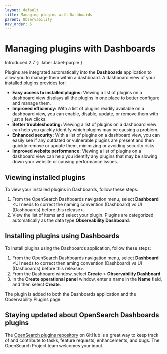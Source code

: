 ```yaml
---
layout: default
title: Managing plugins with Dashboards
parent: Observability
nav_order: 5
---
```


# Managing plugins with Dashboards

Introduced 2.7
{: .label .label-purple }

Plugins are integrated automatically into the **Dashboards** application to allow you to manage them within a dashboard. A dashboard view of your installed plugins provides for:

- **Easy access to installed plugins:** Viewing a list of plugins on a dashboard view displays all the plugins in one place to better configure and manage them.
- **Improved efficiency:** With a list of plugins readily available on a dashboard view, you can enable, disable, update, or remove them with just a few clicks.
- **Better troubleshooting:** Viewing a list of plugins on a dashboard view can help you quickly identify which plugins may be causing a problem.
- **Enhanced security:** With a list of plugins on a dashboard view, you can easily see if any outdated or vulnerable plugins are present and then quickly remove or update them, minimizing or avoiding security risks.
- **Improved website performance:** Viewing a list of plugins on a dashboard view can help you identify any plugins that may be slowing down your website or causing performance issues.

## Viewing installed plugins

To view your installed plugins in Dashboards, follow these steps:

1. From the OpenSearch Dashboards navigation menu, select **Dashboard** <UI needs to correct the naming convention (Dashboard) vs UI (Dashboards) before this release>.
2. View the list of items and select your plugin. Plugins are categorized automatically as the data type **Observability Dashboard**.

## Installing plugins using Dashboards

To install plugins using the Dashboards application, follow these steps:

1. From the OpenSearch Dashboards navigation menu, select **Dashboard** <UI needs to correct then aming convention (Dashboard) vs UI (Dashboards) before this release>.
2. From the Dashboard window, select **Create** > **Observability Dashboard**.
3. In the **Create operational panel** window, enter a name in the **Name** field, and then select **Create**.

The plugin is added to both the Dashboards application and the Observability Plugins page.

## Staying updated about OpenSearch Dashboards plugins

The [OpenSearch plugins repository](https://github.com/opensearch-project/opensearch-plugins) on GitHub is a great way to keep track of and contribute to tasks, feature requests, enhancements, and bugs. The OpenSearch Project team welcomes your input.
